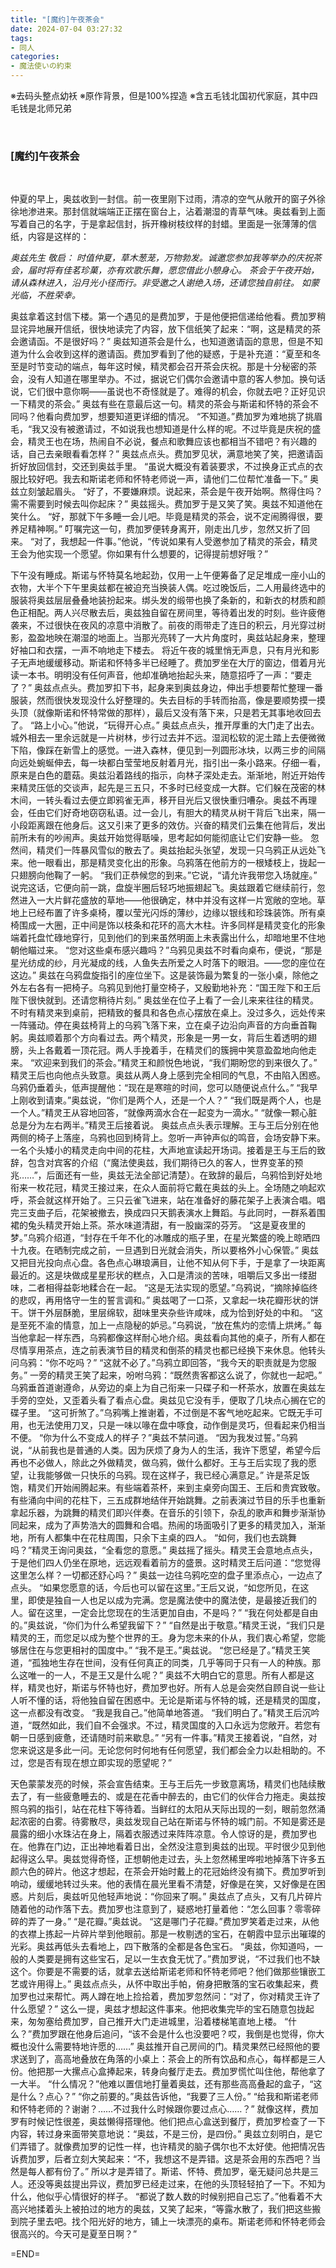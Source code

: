 ```yaml
---
title: "[魔约]午夜茶会"
date: 2024-07-04 03:27:32
tags:
- 同人
categories:
- 魔法使いの約束
---
```

※去码头整点幼袄
※原作背景，但是100%捏造
※含五毛钱北国初代家庭，其中四毛钱是北师兄弟
<!--more-->
<br>

### \[魔约\]午夜茶会
<br>

仲夏的早上，奥兹收到一封信。前一夜里刚下过雨，清凉的空气从敞开的窗子外徐徐地渗进来。那封信就端端正正摆在窗台上，沾着潮湿的青草气味。奥兹看到上面写着自己的名字，于是拿起信封，拆开橡树枝纹样的封蜡。里面是一张薄薄的信纸，内容是这样的：
<br>

*奥兹先生 敬启：
时值仲夏，草木葱茏，万物勃发。诚邀您参加我等举办的庆祝茶会，届时将有佳茗珍菓，亦有欢歌乐舞，愿您借此小憩身心。
茶会于午夜开始，请从森林进入，沿月光小径而行。非受邀之人谢绝入场，还请您独自前往。
如蒙光临，不胜荣幸。*
<br>

奥兹拿着这封信下楼。第一个遇见的是费加罗，于是他便把信递给他看。费加罗稍显诧异地展开信纸，很快地读完了内容，放下信纸笑了起来：“啊，这是精灵的茶会邀请函。不是很好吗？”
奥兹知道茶会是什么，也知道邀请函的意思，但是不知道为什么会收到这样的邀请函。费加罗看到了他的疑惑，于是补充道：“夏至和冬至是时节变动的端点，每年这时候，精灵都会召开茶会庆祝。那是十分秘密的茶会，没有人知道在哪里举办。不过，据说它们偶尔会邀请中意的客人参加。换句话说，它们很中意你啊——虽说也不奇怪就是了。难得的机会，你就去吧？正好见识一下精灵的茶会。”
奥兹有些在意最后这一句。精灵的茶会与斯诺和怀特的茶会不同吗？他看向费加罗，想要知道更详细的情况。
“不知道。”费加罗为难地挑了挑眉毛，“我又没有被邀请过，不如说我也想知道是什么样的呢。不过毕竟是庆祝的盛会，精灵王也在场，热闹自不必说，餐点和歌舞应该也都相当不错吧？有兴趣的话，自己去亲眼看看怎样？”
奥兹点点头。费加罗见状，满意地笑了笑，把邀请函折好放回信封，交还到奥兹手里。
“虽说大概没有着装要求，不过换身正式点的衣服比较好吧。我去和斯诺老师和怀特老师说一声，请他们二位帮忙准备一下。”
奥兹立刻皱起眉头。
“好了，不要嫌麻烦。说起来，茶会是午夜开始啊。熬得住吗？需不需要到时候去叫你起床？”
奥兹摇头。费加罗于是又笑了笑。奥兹不知道他在笑什么。
“好，那就下午多睡一会儿吧。毕竟是精灵的茶会，说不定闹腾得很，要养足精神啊。”
叮嘱完这一句，费加罗便转身离开，刚走出几步，忽然又折了回来。
“对了，我想起一件事。”他说，“传说如果有人受邀参加了精灵的茶会，精灵王会为他实现一个愿望。你如果有什么想要的，记得提前想好哦？”
<br>

下午没有睡成。斯诺与怀特莫名地起劲，仅用一上午便筹备了足足堆成一座小山的衣物，大半个下午里奥兹都在被迫充当换装人偶。吃过晚饭后，二人用最终选中的服装将奥兹层层叠叠地装扮起来。绑头发的缎带也换了条新的，和新衣的材质和颜色正相配。两人兴尽散去后，奥兹独自留在房间里，等待着出发的时刻。些许疲倦袭来，不过很快在夜风的凉意中消散了。前夜的雨带走了连日的积云，月光穿过树影，盈盈地映在潮湿的地面上。当那光亮转了一大片角度时，奥兹站起身来，整理好袖口和衣摆，一声不响地走下楼去。
将近午夜的城里悄无声息，只有月光和影子无声地缓缓移动。斯诺和怀特多半已经睡了。费加罗坐在大厅的窗边，借着月光读一本书。明明没有任何声音，他却准确地抬起头来，随意招呼了一声：“要走了？”
奥兹点点头。费加罗扣下书，起身来到奥兹身边，伸出手想要帮忙整理一番服装，然而很快发现没什么好整理的。失去目标的手转而抬高，像是要顺势摸一摸头顶（就像斯诺和怀特常做的那样），最后又没有落下来，只是若无其事地收回去了。
“路上小心。”他说，“玩得开心点。”
奥兹点点头，推开厚重的大门走了出去。城外相去一里余远就是一片树林，步行过去并不远。湿润松软的泥土踏上去便微微下陷，像踩在新雪上的感觉。一进入森林，便见到一列圆形冰块，以两三步的间隔向远处蜿蜒伸去，每一块都白莹莹地反射着月光，指引出一条小路来。仔细一看，原来是白色的蘑菇。奥兹沿着路线的指示，向林子深处走去。渐渐地，附近开始传来精灵压低的交谈声，起先是三五只，不多时已经变成一大群。它们躲在茂密的林木间，一转头看过去便立即鸦雀无声，移开目光后又很快重归嘈杂。奥兹不再理会，任由它们好奇地窃窃私语。过一会儿，有胆大的精灵从树干背后飞出来，隔一小段距离跟在他身后。这又引来了更多的效仿。兴奋的精灵们云集在他背后，发出前所未有的吵闹声。奥兹开始觉得聒噪，思考起如何能彻底让它们安静一些。
忽然间，精灵们一阵暴风雪似的散去了。奥兹抬起头张望，发现一只乌鸦正从远处飞来。他一眼看出，那是精灵变化出的形象。乌鸦落在他前方的一根矮枝上，拢起一只翅膀向他鞠了一躬。
“我们正恭候您的到来。”它说，“请允许我带您入场就座。”
说完这话，它便向前一跳，盘旋半圈后轻巧地振翅起飞。奥兹跟着它继续前行，忽然进入一大片鲜花盛放的草地——他很确定，林中并没有这样一片宽敞的空地。草地上已经布置了许多桌椅，覆以莹光闪烁的薄纱，边缘以银线和珍珠装饰。所有桌椅围成一大圈，正中间是饰以枝条和花环的高大木柱。许多同样是精灵变化的形象端着托盘忙碌地穿行，见到他们的到来虽然明面上未表露出什么，却暗地里不住地朝他瞄过来。
“您对这些桌布感兴趣吗？”乌鸦见奥兹不时看向桌布，便说，“那是星光纺成的纱，月光凝成的线，人鱼失去所爱之人时落下的眼泪。——您的座位在这边。”
奥兹在乌鸦盘旋指引的座位坐下。这是装饰最为繁复的一张小桌，除他之外左右各有一把椅子。乌鸦见到他打量空椅子，又殷勤地补充：“国王陛下和王后陛下很快就到。还请您稍待片刻。”
奥兹坐在位子上看了一会儿来来往往的精灵。不时有精灵来到桌前，把精致的餐具和各色点心摆放在桌上。没过多久，远处传来一阵骚动。停在奥兹椅背上的乌鸦飞落下来，立在桌子边沿向声音的方向垂首鞠躬。奥兹顺着那个方向看过去。两个精灵，形象是一男一女，背后生着透明的翅膀，头上各戴着一顶花冠。两人手挽着手，在精灵们的簇拥中笑意盈盈地向他走来。
“欢迎来到我们的茶会。”精灵王和颜悦色地说，“我们期盼您的到来很久了。”
精灵王后也向他点头致意。奥兹从两人身上感到完全相同的气息，不由陷入困惑。乌鸦仍垂着头，低声提醒他：“现在是寒暄的时间，您可以随便说点什么。”
“我早上刚收到请柬。”奥兹说，“你们是两个人，还是一个人？”
“我们既是两个人，也是一个人。”精灵王从容地回答，“就像两滴水合在一起变为一滴水。”
“就像一颗心脏总是分为左右两半。”精灵王后接着说。
奥兹点点头表示理解。王与王后分别在他两侧的椅子上落座，乌鸦也回到椅背上。忽听一声钟声似的鸣音，会场安静下来。一名个头矮小的精灵走向中间的花柱，大声地宣读起开场词。接着是王与王后的致辞，包含对宾客的介绍（“魔法使奥兹，我们期待已久的客人，世界变革的预兆……”，后面还有一些，奥兹无法全部记清楚）。在致辞的最后，乌鸦恰到好处地衔来一枚花冠，精灵王接过来，在众人面前将它戴在奥兹的头上。全场随之响起欢呼，茶会就这样开始了。三只云雀飞进来，站在准备好的藤花架子上表演合唱。唱完三支曲子后，花架被撤去，换成四只天鹅表演水上舞蹈。与此同时，一群系着围裙的兔头精灵开始上茶。茶水味道清甜，有一股幽深的芬芳。
“这是夏夜里的梦。”乌鸦介绍道，“封存在千年不化的冰雕成的瓶子里，在星光繁盛的晚上晾晒四十九夜。在晒制完成之前，一旦遇到日光就会消失，所以要格外小心保管。”
奥兹又把目光投向点心盘。各色点心琳琅满目，让他不知从何下手，于是拿了一块距离最近的。这是块做成星星形状的糕点，入口是清淡的苦味，咀嚼后又多出一缕甜味，二者相得益彰地糅合在一起。
“这是无法实现的愿望。”乌鸦说，“摘除掉临终的悲叹，再用恪守一生的誓言调和。”
奥兹喝了一口茶，又拿起一块花瓣形状的饼干。饼干外层酥脆，里层绵软，甜味里夹杂些许咸味，成为恰到好处的中和。
“这是至死不渝的情意，加上一点隐秘的妒忌。”乌鸦说，“放在焦灼的恋情上烘烤。”
每当他拿起一样东西，乌鸦都像这样耐心地介绍。奥兹看向其他的桌子，所有人都在尽情享用茶点，连之前表演节目的精灵和倒茶的精灵也都已经换下来休息。他转头问乌鸦：“你不吃吗？”
“这就不必了。”乌鸦立即回答，“我今天的职责就是为您服务。”
一旁的精灵王笑了起来，吩咐乌鸦：“既然贵客都这么说了，你就也一起吧。”
乌鸦垂首道谢遵命，从旁边的桌上为自己衔来一只碟子和一杯茶水，放置在奥兹左手旁的空处，又歪着头看了看点心盘。奥兹见它没有手，便取了几块点心搁在它的碟子里。
“这可折煞了。”乌鸦嘴上推谢着，不过倒是不客气地吃起来。它既无手可用，也无法使用刀叉，只是一味以喙在盘中啄食，动作倒是灵巧，但看起来仍相当不便。
“你为什么不变成人的样子？”奥兹不禁问道。
“因为我发过誓。”乌鸦说，“从前我也是普通的人类。因为厌烦了身为人的生活，我许下愿望，希望今后再也不必做人，除此之外做精灵，做乌鸦，做什么都好。王与王后实现了我的愿望，让我能够做一只快乐的乌鸦。现在这样子，我已经心满意足。”
许是茶足饭饱，精灵们开始闹腾起来。有些端着茶杯，来到主桌旁向国王、王后和贵宾致敬。有些涌向中间的花柱下，三五成群地结伴开始跳舞。之前表演过节目的乐手也重新拿起乐器，为跳舞的精灵们即兴伴奏。在音乐的引领下，杂乱的歌声和舞步渐渐协同起来，成为了声势浩大的圆舞和合唱。热闹的场面吸引了更多的精灵加入，渐渐地，所有人都集中在花柱周围，只余下主桌的四人。
“如何，我们也去跳舞吗？”精灵王询问奥兹，“全看您的意愿。”
奥兹摇了摇头。精灵王会意地点点头，于是他们四人仍坐在原地，远远观看着前方的盛景。这时精灵王后问道：“您觉得这里怎么样？一切都还舒心吗？”
奥兹一边往乌鸦吃空的盘子里添点心，一边点了点头。
“如果您愿意的话，今后也可以留在这里。”王后又说，“如您所见，在这里，即使是独自一人也足以成为完满。您是魔法使中的魔法使，是最接近我们的人。留在这里，一定会比您现在的生活更加自由，不是吗？”
“我在何处都是自由的。”奥兹说，“你们为什么希望我留下？”
“自然是出于敬意。”精灵王说，“我们只是精灵的王，而您足以成为整个世界的王。身为您未来的仆从，我们衷心希望，您能够居住在与您更相衬的国度中。”
“我不是王。”奥兹说。
“您已经是了。”精灵王笑道，“孤独地生存在世间，没有任何真正的同类，几乎等同于只有一人的种族。那么这唯一的一人，不是王又是什么呢？”
奥兹不大明白它的意思。所有人都是这样，精灵也好，斯诺与怀特也好，费加罗也好。所有人总是会突然自顾自说一些让人听不懂的话，将他独自留在困惑中。无论是斯诺与怀特的城，还是精灵的国度，这一点都没有改变。
“我是我自己。”他简单地答道。
“我们明白了。”精灵王后沉吟道，“既然如此，我们自不会强求。不过，精灵国度的入口永远为您敞开。若您有朝一日感到疲惫，还请随时前来歇息。”
“另有一件事。”精灵王接着说，“自然，对您来说这是多此一问。无论您何时何地有任何愿望，我们都会全力以赴相助的。不过，您是否有现在想立即实现的愿望呢？”
<br>

天色蒙蒙发亮的时候，茶会宣告结束。王与王后先一步致意离场，精灵们也陆续散去了，有一些疲惫睡去的、或是在花香中醉去的，由它们的伙伴合力拖走。奥兹按照乌鸦的指引，站在花柱下等待着。当鲜红的太阳从天际出现的一刻，眼前忽然涌起浓密的白雾。待雾散尽，奥兹发现自己站在斯诺与怀特的城门前。不知是雾还是晨露的细小水珠沾在身上，隔着衣服透过来阵阵凉意。令人惊讶的是，费加罗也在。他靠在门边，正出神地看着日出，全然没注意到奥兹的出现。平时很少见到他起得这么早。奥兹觉得奇怪，正想朝他走过去，头上忽然稀里哗啦地掉落下许多五颜六色的碎片。他这才想起，在茶会开始时戴上的花冠始终没有摘下。费加罗听到响动，缓缓地转过头来。他的表情在晨光里看不清楚，好像是在笑，又好像是在困惑。片刻后，奥兹听见他轻声地说：“你回来了啊。”
奥兹点了点头，又有几片碎片随着他的动作落下去。费加罗也注意到了，疑惑地打量着他：“怎么回事？零零碎碎的弄了一身。”
“是花瓣。”奥兹说。
“这是哪门子花瓣。”费加罗笑着走过来，从他的衣襟上拣起一片碎片举到他眼前。那是一枚剔透的宝石，在朝霞中显示出璀璨的光彩。奥兹再低头去看地上，四下散落的全都是各色宝石。
“奥兹，你知道吗，一般的人类要是拥有这些宝石，足以一生衣食无忧了。”费加罗说，“不过我们也不缺这个。你要是不需要的话，就拿去送给斯诺老师和怀特老师吧？他们做那些镶嵌工艺或许用得上。”
奥兹点点头，从怀中取出手帕，俯身把散落的宝石收集起来，费加罗也过来帮忙。两人蹲在地上捡拾着，费加罗忽然问：“对了，你对精灵王许了什么愿望？”
这么一提，奥兹才想起这件事来。他把收集完毕的宝石随意包拢起来，匆匆塞给费加罗，自己推开大门走进城里，沿着楼梯笔直地上楼。
“什么？”费加罗跟在他身后追问，“该不会是什么也没要吧？哎，我倒是也觉得，你大概也没什么需要特地许愿的……”
奥兹推开自己房间的门。精灵果然已经照他的要求送到了，高高地叠放在角落的小桌上：茶会上的所有饮品和点心，每样都是三人份。他把那一大摞点心盒捧起来，转身向餐厅走去。费加罗慌忙叫住他，帮他拿了一大半。
“什么情况？”他难以置信地打量着奥兹，还有那些高高叠起的盒子，“这是什么？点心？”
“你之前要的。”奥兹告诉他，“我要了三人份。”
“给我和斯诺老师和怀特老师的？谢谢？……不过我什么时候跟你要过点心……？”
就像这样，费加罗有时候记性很差，奥兹懒得搭理他。他们把点心盒送到餐厅，费加罗检查了一下内容，转过身来面带笑意地说：“奥兹，不是三份，是四份。”
奥兹立刻明白，是它们弄错了。就像费加罗的记性一样，也许精灵的脑子偶尔也不太好使。他把情况告诉费加罗，后者立刻大笑起来：“不，我想这不是弄错。这是茶会用的东西吧？当然是每人都有份了。”
所以才是弄错了。斯诺、怀特、费加罗，毫无疑问总共是三人。还没等奥兹提出异议，费加罗已经走过来，在他的头顶轻轻拍了一下。不知为什么，他似乎心情很好的样子。
“都说了数人数的时候别把自己忘了。”他看着不大高兴地揉着头上被拍过的地方的奥兹，又笑了起来，“等露水散了，我们把这些搬到院子里去吧。找个阳光好的地方，铺上一块漂亮的桌布。斯诺老师和怀特老师会很高兴的。今天可是夏至日啊？”
<br>

=END=
<br>

